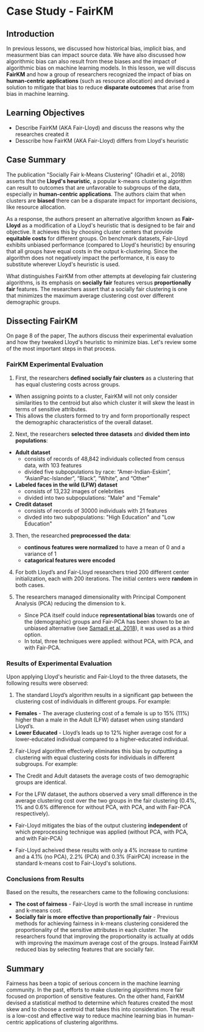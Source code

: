 # Case Study - FairKM

## Introduction
In previous lessons, we discussed how historical bias, implicit bias, and measurment bias can impact source data. We have also discussed how algorithmic bias can also result from these biases and the impact of algorithmic bias on machine learning models. In this lesson, we will discuss __FairKM__ and how a group of researchers recognized the impact of bias on __human-centric applications__ (such as resource allocation) and devised a solution to mitigate that bias to reduce __disparate outcomes__ that arise from bias in machine learning.

## Learning Objectives
* Describe FairKM (AKA Fair-Lloyd) and discuss the reasons why the researches created it
* Desscribe how FairKM (AKA Fair-Lloyd) differs from Lloyd's heuristic

## Case Summary
The publication "Socially Fair k-Means Clustering" (Ghadiri et al., 2018) asserts that the __Lloyd's heuristic__, a popular k-means clustering algorithm can result to outcomes that are unfavorable to subgroups of the data, especially in __human-centric applications__. The authors claim that when clusters are __biased__ there can be a disparate impact for important decisions, like resource allocation.

As a response, the authors present an alternative algorithm known as __Fair-Lloyd__ as a modification of a Lloyd's heuristic that is designed to be fair and objective. It achieves this by choosing cluster centers that provide __equitable costs__ for different groups. On benchmark datasets, Fair-Lloyd exhibits unbiased performance (compared to Lloyd's heuristic) by ensuring that all groups have equal costs in the output k-clustering. Since the algorithm does not negatively impact the performance, it is easy to substitute wherever Lloyd's heuristic is used. 

What distinguishes FairKM from other attempts at developing fair clustering algorithms, is its emphasis on __socially fair__ features versus __proportionally fair__ features. The researchers assert that a socially fair clustering is one that minimizes the maximum average clustering cost over different demographic groups. 

## Dissecting FairKM
On page 8 of the paper, The authors discuss their experimental evaluation and how they tweaked Lloyd's heuristic to minimize bias. Let's review some of the most important steps in that process.

### FairKM Experimental Evaluation
1. First, the researchers __defined socially fair clusters__ as a clustering that has equal clustering costs across groups.
* When assigning points to a cluster, FairKM will not only consider similarities to the centroid but also which cluster it will skew the least in terms of sensitive attributes.
* This allows the clusters formed to try and form proportionally respect the demographic characteristics of the overall dataset. 


2. Next, the researchers __selected three datasets__ and __divided them into populations__:
* __Adult dataset__ 
    * consists of records of 48,842 individuals collected from census data, with 103 features
    * divided five subpopulations by race: “Amer-Indian-Eskim”, “AsianPac-Islander”, “Black”, “White”, and “Other”
* __Labeled faces in the wild (LFW) dataset__
    * consists of 13,232 images of celebrities
    * divided into two subpopulations: "Male" and "Female"
* __Credit dataset__
    * consists of records of 30000 individuals with 21 features
    * divded into two subpopulations: "High Education" and "Low Education"
    
    
3. Then, the researched __preprocessed the data__:
    * __continous features were normalized__ to have a mean of 0 and a variance of 1
    * __catagorical features were encoded__
    
    
4. For both Lloyd’s and Fair-Lloyd researchers tried 200 different center initialization, each with 200 iterations. The initial centers were __random__ in both cases.


5. The researchers managed dimensionality with Principal Component Analysis (PCA) reducing the dimension to k. 
    * Since PCA itself could induce __representational bias__ towards one of the (demographic) groups and Fair-PCA has been shown to be an unbiased alternative (see [Samadi et al. 2018](https://arxiv.org/abs/1811.00103)), it was used as a third option.
    * In total, three techniques were applied: without PCA, with PCA, and with Fair-PCA.
    

### Results of Experimental Evaluation
Upon applying Lloyd's heuristic and Fair-Lloyd to the three datasets, the following results were observed:

1. The standard Lloyd’s algorithm results in a significant gap between the clustering cost of individuals in different groups. For example:
* __Females__ - The average clustering cost of a female is up to 15% (11%) higher than a male in the Adult (LFW) dataset when using standard Lloyd’s.
* __Lower Educated__ - Lloyd’s leads up to 12% higher average cost for a lower-educated individual compared to a higher-educated individual.

2.  Fair-Lloyd algorithm effectively eliminates this bias by outputting a clustering with equal clustering costs for individuals in different subgroups. For example:
* The Credit and Adult datasets the average costs of two demographic groups are identical.

* For the LFW dataset, the authors observed a very small difference in the average clustering cost over the two groups in
the fair clustering (0.4%, 1% and 0.6% difference for without PCA, with PCA, and with Fair-PCA respectively). 

* Fair-Lloyd mitigates the bias of the output clustering __independent__ of which preprocessing technique was applied (without PCA, with PCA, and with Fair-PCA)

* Fair-Lloyd acheived these results with only a 4% increase to runtime and a 4.1% (no PCA), 2.2% (PCA) and 0.3% (FairPCA) increase in the standard k-means cost to Fair-Lloyd's solutions.


### Conclusions from Results
Based on the results, the researchers came to the following conclusions:

* __The cost of fairness__ - Fair-Lloyd is worth the small increase in runtime and k-means cost.  
* __Socially fair is more effective than proportionally fair__ - Previous methods for achieving fairness in k-means clustering considered the proportionality of the sensitive attributes in each cluster. The researchers found that improving the proportionality is actually at odds with improving the maximum average cost of the groups. Instead FairKM reduced bias by selecting features that are socially fair.


## Summary
Fairness has been a topic of serious concern in the machine learning community. In the past, efforts to make clustering algorithms more fair focused on proportion of sensitive features. On the other hand, FairKM devised a statistical method to determine which features created the most skew and to choose a centroid that takes this into consideration. The result is a low-cost and effective way to reduce machine learning bias in human-centric applications of clustering algorithms.

